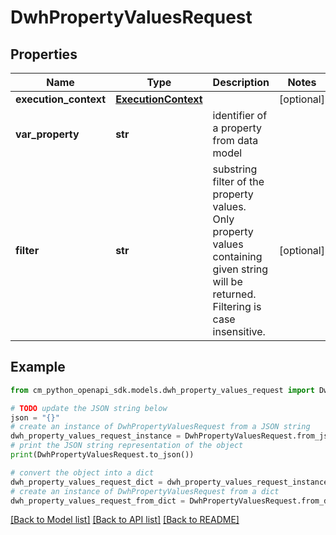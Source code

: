 # DwhPropertyValuesRequest


## Properties

Name | Type | Description | Notes
------------ | ------------- | ------------- | -------------
**execution_context** | [**ExecutionContext**](ExecutionContext.md) |  | [optional] 
**var_property** | **str** | identifier of a property from data model | 
**filter** | **str** | substring filter of the property values. Only property values containing given string will be returned. Filtering is case insensitive. | [optional] 

## Example

```python
from cm_python_openapi_sdk.models.dwh_property_values_request import DwhPropertyValuesRequest

# TODO update the JSON string below
json = "{}"
# create an instance of DwhPropertyValuesRequest from a JSON string
dwh_property_values_request_instance = DwhPropertyValuesRequest.from_json(json)
# print the JSON string representation of the object
print(DwhPropertyValuesRequest.to_json())

# convert the object into a dict
dwh_property_values_request_dict = dwh_property_values_request_instance.to_dict()
# create an instance of DwhPropertyValuesRequest from a dict
dwh_property_values_request_from_dict = DwhPropertyValuesRequest.from_dict(dwh_property_values_request_dict)
```
[[Back to Model list]](../README.md#documentation-for-models) [[Back to API list]](../README.md#documentation-for-api-endpoints) [[Back to README]](../README.md)


